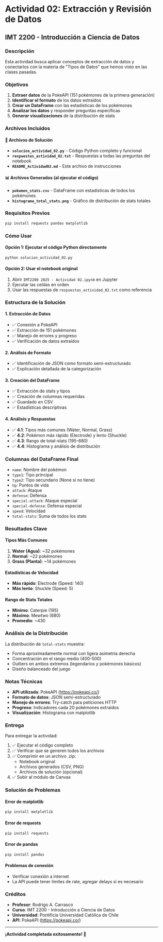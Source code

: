 # Actividad 02: Extracción y Revisión de Datos
## IMT 2200 - Introducción a Ciencia de Datos

### Descripción
Esta actividad busca aplicar conceptos de extracción de datos y conectarlos con la materia de "Tipos de Datos" que hemos visto en las clases pasadas.

### Objetivos
1. **Extraer datos** de la PokeAPI (151 pokémones de la primera generación)
2. **Identificar el formato** de los datos extraídos
3. **Crear un DataFrame** con las estadísticas de los pokémones
4. **Analizar los datos** y responder preguntas específicas
5. **Generar visualizaciones** de la distribución de stats

### Archivos Incluidos

#### 📁 Archivos de Solución
- **`solucion_actividad_02.py`** - Código Python completo y funcional
- **`respuestas_actividad_02.txt`** - Respuestas a todas las preguntas del notebook
- **`README_Actividad02.md`** - Este archivo de instrucciones

#### 📊 Archivos Generados (al ejecutar el código)
- **`pokemon_stats.csv`** - DataFrame con estadísticas de todos los pokémones
- **`histograma_total_stats.png`** - Gráfico de distribución de stats totales

### Requisitos Previos
```bash
pip install requests pandas matplotlib
```

### Cómo Usar

#### Opción 1: Ejecutar el código Python directamente
```bash
python solucion_actividad_02.py
```

#### Opción 2: Usar el notebook original
1. Abrir `IMT2200 2025 - Actividad 02.ipynb` en Jupyter
2. Ejecutar las celdas en orden
3. Usar las respuestas de `respuestas_actividad_02.txt` como referencia

### Estructura de la Solución

#### 1. Extracción de Datos
- ✅ Conexión a PokeAPI
- ✅ Extracción de 151 pokémones
- ✅ Manejo de errores y progreso
- ✅ Verificación de datos extraídos

#### 2. Análisis de Formato
- ✅ Identificación de JSON como formato semi-estructurado
- ✅ Explicación detallada de la categorización

#### 3. Creación del DataFrame
- ✅ Extracción de stats y tipos
- ✅ Creación de columnas requeridas
- ✅ Guardado en CSV
- ✅ Estadísticas descriptivas

#### 4. Análisis y Respuestas
- ✅ **4.1**: Tipos más comunes (Water, Normal, Grass)
- ✅ **4.2**: Pokémon más rápido (Electrode) y lento (Shuckle)
- ✅ **4.3**: Rango de total-stats (195-680)
- ✅ **4.4**: Histograma y análisis de distribución

### Columnas del DataFrame Final
- `name`: Nombre del pokémon
- `type1`: Tipo principal
- `type2`: Tipo secundario (None si no tiene)
- `hp`: Puntos de vida
- `attack`: Ataque
- `defense`: Defensa
- `special-attack`: Ataque especial
- `special-defense`: Defensa especial
- `speed`: Velocidad
- `total-stats`: Suma de todos los stats

### Resultados Clave

#### Tipos Más Comunes
1. **Water (Agua)**: ~32 pokémones
2. **Normal**: ~22 pokémones
3. **Grass (Planta)**: ~14 pokémones

#### Estadísticas de Velocidad
- **Más rápido**: Electrode (Speed: 140)
- **Más lento**: Shuckle (Speed: 5)

#### Rango de Stats Totales
- **Mínimo**: Caterpie (195)
- **Máximo**: Mewtwo (680)
- **Promedio**: ~430

### Análisis de la Distribución
La distribución de `total-stats` muestra:
- Forma aproximadamente normal con ligera asimetría derecha
- Concentración en el rango medio (400-500)
- Outliers en ambos extremos (legendarios y pokémones básicos)
- Diseño balanceado del juego

### Notas Técnicas
- **API utilizada**: PokeAPI (https://pokeapi.co/)
- **Formato de datos**: JSON semi-estructurado
- **Manejo de errores**: Try-catch para peticiones HTTP
- **Progreso**: Indicadores cada 20 pokémones extraídos
- **Visualización**: Histograma con matplotlib

### Entrega
Para entregar la actividad:
1. ✅ Ejecutar el código completo
2. ✅ Verificar que se generen todos los archivos
3. ✅ Comprimir en un archivo .zip:
   - Notebook original
   - Archivos generados (CSV, PNG)
   - Archivos de solución (opcional)
4. ✅ Subir al módulo de Canvas

### Solución de Problemas

#### Error de matplotlib
```bash
pip install matplotlib
```

#### Error de requests
```bash
pip install requests
```

#### Error de pandas
```bash
pip install pandas
```

#### Problemas de conexión
- Verificar conexión a internet
- La API puede tener límites de rate, agregar delays si es necesario

### Créditos
- **Profesor**: Rodrigo A. Carrasco
- **Curso**: IMT 2200 - Introducción a Ciencia de Datos
- **Universidad**: Pontificia Universidad Católica de Chile
- **API**: PokeAPI (https://pokeapi.co/)

---
**¡Actividad completada exitosamente! 🎉**
